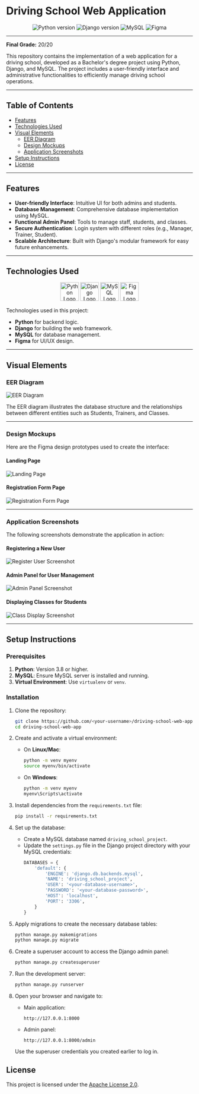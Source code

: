 # Driving School Web Application

<div align="center">
  <img src="https://img.shields.io/badge/Python-3.9+-blue.svg" alt="Python version">
  <img src="https://img.shields.io/badge/Django-4.0+-green.svg" alt="Django version">
  <img src="https://img.shields.io/badge/MySQL-✔-orange.svg" alt="MySQL">
  <img src="https://img.shields.io/badge/Figma-UI%20Design-yellow.svg" alt="Figma">
</div>

---

**Final Grade:** 20/20

This repository contains the implementation of a web application for a driving school, developed as a Bachelor's degree project using Python, Django, and MySQL. The project includes a user-friendly interface and administrative functionalities to efficiently manage driving school operations.

---

## Table of Contents

- [Features](#features)
- [Technologies Used](#technologies-used)
- [Visual Elements](#visual-elements)
  - [EER Diagram](#eer-diagram)
  - [Design Mockups](#design-mockups)
  - [Application Screenshots](#application-screenshots)
- [Setup Instructions](#setup-instructions)
- [License](#license)

---

## Features

- **User-friendly Interface**: Intuitive UI for both admins and students.
- **Database Management**: Comprehensive database implementation using MySQL.
- **Functional Admin Panel**: Tools to manage staff, students, and classes.
- **Secure Authentication**: Login system with different roles (e.g., Manager, Trainer, Student).
- **Scalable Architecture**: Built with Django's modular framework for easy future enhancements.

---

## Technologies Used

<div align="center">
  <img src="https://upload.wikimedia.org/wikipedia/commons/c/c3/Python-logo-notext.svg" height="50" alt="Python Logo">
  <img src="https://upload.wikimedia.org/wikipedia/commons/7/75/Django_logo.svg" height="50" alt="Django Logo">
  <img src="https://upload.wikimedia.org/wikipedia/commons/0/0a/MySQL_textlogo.svg" height="50" alt="MySQL Logo">
  <img src="https://upload.wikimedia.org/wikipedia/commons/3/33/Figma-logo.svg" height="50" alt="Figma Logo">
</div>

Technologies used in this project:
- **Python** for backend logic.
- **Django** for building the web framework.
- **MySQL** for database management.
- **Figma** for UI/UX design.

---

## Visual Elements

### EER Diagram
![EER Diagram](docs/EER_Diagram.png)

The EER diagram illustrates the database structure and the relationships between different entities such as Students, Trainers, and Classes.

---

### Design Mockups
Here are the Figma design prototypes used to create the interface:

#### Landing Page
![Landing Page](designs/landing_page.png)

#### Registration Form Page
![Registration Form Page](designs/form_page.png)

---

### Application Screenshots
The following screenshots demonstrate the application in action:

#### Registering a New User
![Register User Screenshot](screenshots/register_user.png)

#### Admin Panel for User Management
![Admin Panel Screenshot](screenshots/admin_panel.png)

#### Displaying Classes for Students
![Class Display Screenshot](screenshots/class_display.png)

---

## Setup Instructions

### Prerequisites
1. **Python**: Version 3.8 or higher.
2. **MySQL**: Ensure MySQL server is installed and running.
3. **Virtual Environment**: Use `virtualenv` or `venv`.

### Installation
1. Clone the repository:
   ```bash
   git clone https://github.com/<your-username>/driving-school-web-app.git
   cd driving-school-web-app

2. Create and activate a virtual environment:
   - On **Linux/Mac**:
     ```bash
     python -m venv myenv
     source myenv/bin/activate
     ```
   - On **Windows**:
     ```bash
     python -m venv myenv
     myenv\Scripts\activate
     ```

3. Install dependencies from the `requirements.txt` file:
   ```bash
   pip install -r requirements.txt

4. Set up the database:
   - Create a MySQL database named `driving_school_project`.
   - Update the `settings.py` file in the Django project directory with your MySQL credentials:
     ```python
     DATABASES = {
         'default': {
             'ENGINE': 'django.db.backends.mysql',
             'NAME': 'driving_school_project',
             'USER': '<your-database-username>',
             'PASSWORD': '<your-database-password>',
             'HOST': 'localhost',
             'PORT': '3306',
         }
     }
     ```

5. Apply migrations to create the necessary database tables:
   ```bash
   python manage.py makemigrations
   python manage.py migrate

6. Create a superuser account to access the Django admin panel:
   ```bash
   python manage.py createsuperuser

7. Run the development server:
   ```bash
   python manage.py runserver

8. Open your browser and navigate to:
   - Main application:
     ```plaintext
     http://127.0.0.1:8000
     ```
   - Admin panel:
     ```plaintext
     http://127.0.0.1:8000/admin
     ```

   Use the superuser credentials you created earlier to log in.

## License

This project is licensed under the [Apache License 2.0](LICENSE).
